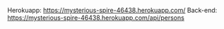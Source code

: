 ﻿Herokuapp: https://mysterious-spire-46438.herokuapp.com/
Back-end: https://mysterious-spire-46438.herokuapp.com/api/persons